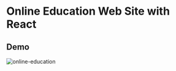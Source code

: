 # Online Education Web Site with React
## Demo
![online-education](https://user-images.githubusercontent.com/106542921/231046452-9d66bb03-7ec2-4ca1-8cf9-3288b8651bdd.jpg)
